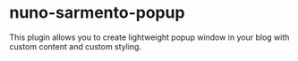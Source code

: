 # nuno-sarmento-popup
This plugin allows you to create lightweight popup window in your blog with custom content and custom styling.
